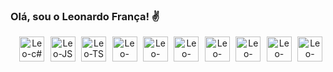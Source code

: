 ### Olá, sou o Leonardo França! ✌️

<!--
**LeonardoFrn/LeonardoFrn** is a ✨ _special_ ✨ repository because its `README.md` (this file) appears on your GitHub profile.

Here are some ideas to get you started:

- 🔭 I’m currently working on ...
- 🌱 I’m currently learning ...
- 👯 I’m looking to collaborate on ...
- 🤔 I’m looking for help with ...
- 💬 Ask me about ...
- 📫 How to reach me: ...
- 😄 Pronouns: ...
- ⚡ Fun fact: ...
-->
<div align="center">
 <div style="display: flex; flex-direction: row; justify-content: space-around;"><br>
  <img align="center" alt="Leo-c#" title="C#" width="40" heigth="30" src="https://cdn.jsdelivr.net/gh/devicons/devicon@latest/icons/csharp/csharp-original.svg" />
  <img align="center" alt="Leo-JS" title="Javascript" width="40" heigth="30" src="https://cdn.jsdelivr.net/gh/devicons/devicon@latest/icons/javascript/javascript-plain.svg" />
  <img align="center" alt="Leo-TS" title="Typescript" width="40" heigth="30" src="https://cdn.jsdelivr.net/gh/devicons/devicon@latest/icons/typescript/typescript-original.svg" />
  <img align="center" alt="Leo-react" title="React" width="40" heigth="30" src="https://cdn.jsdelivr.net/gh/devicons/devicon@latest/icons/react/react-original.svg" />
  <img align="center" alt="Leo-sqlserver" title="SQLServer" width="40" heigth="30" src="https://cdn.jsdelivr.net/gh/devicons/devicon@latest/icons/microsoftsqlserver/microsoftsqlserver-original.svg" />
  <img align="center" alt="Leo-mysql" title="MySQL" width="40" heigth="30" src="https://cdn.jsdelivr.net/gh/devicons/devicon@latest/icons/mysql/mysql-original-wordmark.svg" />
  <img align="center" alt="Leo-postgres" title="Postgres" width="40" heigth="30" src="https://cdn.jsdelivr.net/gh/devicons/devicon@latest/icons/postgresql/postgresql-plain.svg" />
  <img align="center" alt="Leo-tailwind" title="Tailwind" width="40" heigth="30" src="https://cdn.jsdelivr.net/gh/devicons/devicon@latest/icons/tailwindcss/tailwindcss-original.svg" />
  <img align="center" alt="Leo-bootstrap" title="Bootstrap" width="40" heigth="30" src="https://cdn.jsdelivr.net/gh/devicons/devicon@latest/icons/bootstrap/bootstrap-original.svg" />
  <img align="center" alt="Leo-css" title="CSS" width="40" heigth="30" src="https://cdn.jsdelivr.net/gh/devicons/devicon@latest/icons/css3/css3-original.svg" />
 </div>
 <br>
 <img align="center" alt="" src="https://user-images.githubusercontent.com/70382532/138322189-2db8df52-9dcb-40a0-88a8-c365466bd33d.gif" />
</div>
<br/>
